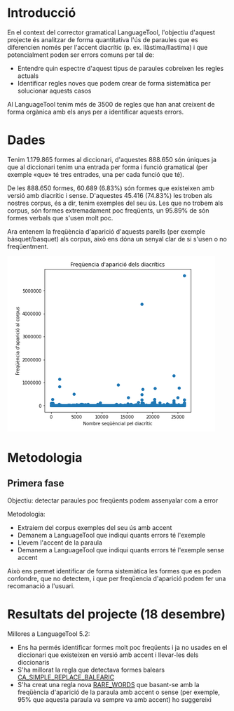 # Introducció

En el context del corrector gramatical LanguageTool, l'objectiu d'aquest projecte és analitzar de forma quantitativa l'ús de paraules que es diferencien només per l'accent diacrític (p. ex. llàstima/llastima) i que potencialment poden ser errors comuns per tal de:
* Entendre quin espectre d'aquest tipus de paraules cobreixen les regles actuals
* Identificar regles noves que podem crear de forma sistemàtica per solucionar aquests casos

Al LanguageTool tenim més de 3500 de regles que han anat creixent de forma orgànica amb els anys per a identificar aquests errors.

# Dades

Tenim 1.179.865 formes al diccionari, d'aquestes 888.650 són úniques ja que al diccionari tenim una entrada per forma i funció gramatical (per exemple «que» té tres entrades, una per cada funció que té).

De les 888.650 formes, 60.689 (6.83%) són formes que existeixen amb versió amb diacrític i sense. D'aquestes 45.416 (74.83%) les troben als nostres corpus, és a dir, tenim exemples del seu ús. Les que no trobem als corpus, són formes extremadament poc freqüents, un 95.89% de són formes verbals que s'usen molt poc.

Ara entenem la freqüència d'aparició d'aquests parells (per exemple bàsquet/basquet) als corpus, això ens dóna un senyal clar de si s'usen o no freqüentment.

![Freqüencia d'aparició de diacrítics](frequencia-diacritics.png)

# Metodologia 

## Primera fase

Objectiu: detectar paraules poc freqüents podem assenyalar com a error

Metodologia:
* Extraiem del corpus exemples del seu ús amb accent
* Demanem a LanguageTool que indiqui quants errors té l'exemple
* Llevem l'accent de la paraula
* Demanem a LanguageTool que indiqui quants errors té l'exemple sense accent

Això ens permet identificar de forma sistemàtica les formes que es poden confondre, que no detectem, i que per freqüencia d'aparició podem fer una recomanació a l'usuari.


# Resultats del projecte (18 desembre)

Millores a LanguageTool 5.2:

* Ens ha permés identificar formes molt poc freqüents i ja no usades en el diccionari que existeixen en versió amb accent i llevar-les dels diccionaris
* S'ha millorat la regla que detectava formes balears [CA_SIMPLE_REPLACE_BALEARIC](https://community.languagetool.org/rule/show/CA_SIMPLE_REPLACE_BALEARIC?lang=ca)
* S'ha creat una regla nova [RARE_WORDS](https://community.languagetool.org/rule/show/RARE_WORDS?lang=ca) que basant-se amb la freqüència d'aparició de la paraula amb accent o sense (per exemple, 95% que aquesta paraula va sempre va amb accent) ho suggereixi

